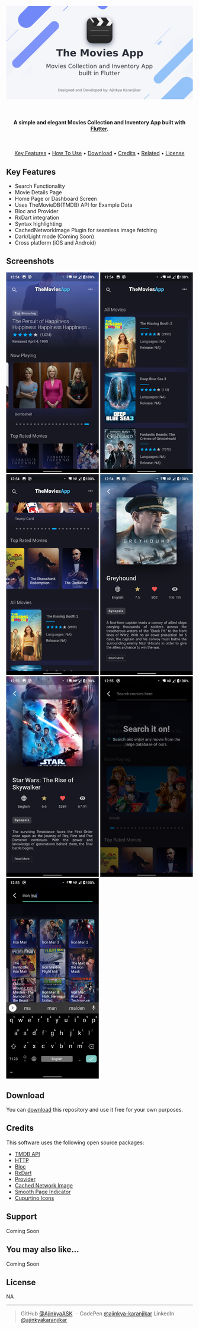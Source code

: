 <p align="center">
  <a href="https://github.com/AjinkyaASK/themoviesapp">
    <img src="https://raw.githubusercontent.com/AjinkyaASK/themoviesapp/master/screenshots/TheMoviesApp%20-%20GitHub%20Banner.png"
         alt="Flutter">
  </a>
</p>
<br>
<h4 align="center">A simple and elegant Movies Collection and Inventory App built with <a href="https://flutter.dev/" target="_blank">Flutter</a>.</h4>
<br>
<p align="center">
  <a href="#key-features">Key Features</a> •
  <a href="#how-to-use">How To Use</a> •
  <a href="#download">Download</a> •
  <a href="#credits">Credits</a> •
  <a href="#related">Related</a> •
  <a href="#license">License</a>
</p>

## Key Features

* Search Functionality
* Movie Details Page
* Home Page or Dashboard Screen
* Uses TheMovieDB(TMDB) API for Example Data
* Bloc and Provider
* RxDart integration
* Syntax highlighting
* CachedNetworkImage Plugin for seamless image fetching
* Dark/Light mode (Coming Soon)
* Cross platform (iOS and Android)

## Screenshots

<img src="https://raw.githubusercontent.com/AjinkyaASK/themoviesapp/master/screenshots/1.png" width='250px'
         alt="Screenshots">
<img src="https://raw.githubusercontent.com/AjinkyaASK/themoviesapp/master/screenshots/2.png" width='250px'
         alt="Screenshots">
<img src="https://raw.githubusercontent.com/AjinkyaASK/themoviesapp/master/screenshots/3.png" width='250px'
         alt="Screenshots">
<img src="https://raw.githubusercontent.com/AjinkyaASK/themoviesapp/master/screenshots/4.png" width='250px'
         alt="Screenshots">
<img src="https://raw.githubusercontent.com/AjinkyaASK/themoviesapp/master/screenshots/5.png" width='250px'
         alt="Screenshots">
<img src="https://raw.githubusercontent.com/AjinkyaASK/themoviesapp/master/screenshots/6.png" width='250px'
         alt="Screenshots">
<img src="https://raw.githubusercontent.com/AjinkyaASK/themoviesapp/master/screenshots/7.png" width='250px'
         alt="Screenshots">

## Download

You can [download](https://github.com/AjinkyaASK/themoviesapp/) this repository and use it free for your own purposes.

## Credits

This software uses the following open source packages:

- [TMDB API](https://www.themoviedb.org/)
- [HTTP](https://pub.dev/packages/http)
- [Bloc](https://pub.dev/packages/bloc)
- [RxDart](https://pub.dev/packages/rxdart)
- [Provider](https://pub.dev/packages/provider)
- [Cached Network Image](https://pub.dev/packages/cached_network_image)
- [Smooth Page Indicator](https://pub.dev/packages/smooth_page_indicator)
- [Cupurtino Icons](https://pub.dev/packages/cupertino_icons)

## Support
Coming Soon

## You may also like...

Coming Soon

## License

NA

---

> GitHub [@AjinkyaASK](https://github.com/AjinkyaASK) &nbsp;&middot;&nbsp;
> CodePen [@ajinkya-karanjikar](https://codepen.io/ajinkya-karanjikar)
> LinkedIn [@ajinkyakaranjikar](https://in.linkedin.com/in/ajinkyakaranjikar)

